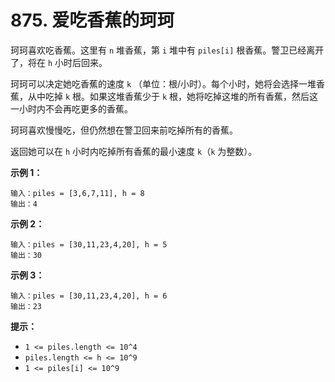 # 875. 爱吃香蕉的珂珂

珂珂喜欢吃香蕉。这里有 `n` 堆香蕉，第 `i` 堆中有 `piles[i]` 根香蕉。警卫已经离开了，将在 `h` 小时后回来。

珂珂可以决定她吃香蕉的速度 `k` （单位：根/小时）。每个小时，她将会选择一堆香蕉，从中吃掉 `k` 根。如果这堆香蕉少于 `k` 根，她将吃掉这堆的所有香蕉，然后这一小时内不会再吃更多的香蕉。

珂珂喜欢慢慢吃，但仍然想在警卫回来前吃掉所有的香蕉。

返回她可以在 `h` 小时内吃掉所有香蕉的最小速度 `k`（`k` 为整数）。

**示例 1：**

```()
输入：piles = [3,6,7,11], h = 8
输出：4
```

**示例 2：**

```()
输入：piles = [30,11,23,4,20], h = 5
输出：30
```

**示例 3：**

```()
输入：piles = [30,11,23,4,20], h = 6
输出：23
```

**提示：**

- `1 <= piles.length <= 10^4`
- `piles.length <= h <= 10^9`
- `1 <= piles[i] <= 10^9`
